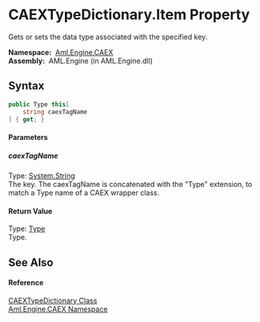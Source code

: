 CAEXTypeDictionary.Item Property
================================
Gets or sets the data type associated with the specified key.

  **Namespace:**  [Aml.Engine.CAEX][1]  
  **Assembly:**  AML.Engine (in AML.Engine.dll)

Syntax
------

```csharp
public Type this[
	string caexTagName
] { get; }
```

#### Parameters

##### *caexTagName*
Type: [System.String][2]  
 The key. The caexTagName is concatenated with the "Type" extension, to match a Type name of a CAEX wrapper class.

#### Return Value
Type: [Type][3]  
Type.

See Also
--------

#### Reference
[CAEXTypeDictionary Class][4]  
[Aml.Engine.CAEX Namespace][1]  

[1]: ../README.md
[2]: https://docs.microsoft.com/dotnet/api/system.string
[3]: https://docs.microsoft.com/dotnet/api/system.type
[4]: README.md
[5]: https://www.automationml.org
[6]: ../../icons/logoShade.png